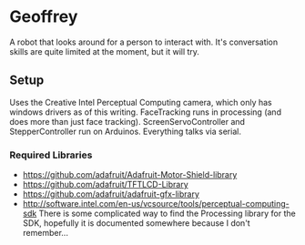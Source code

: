 # Geoffrey
A robot that looks around for a person to interact with. It's conversation skills are quite limited at the moment, but it will try.

## Setup
Uses the Creative Intel Perceptual Computing camera, which only has windows drivers as of this writing. FaceTracking runs in processing (and does more than just face tracking). ScreenServoController and StepperController run on Arduinos. Everything talks via serial.

### Required Libraries
* https://github.com/adafruit/Adafruit-Motor-Shield-library
* https://github.com/adafruit/TFTLCD-Library
* https://github.com/adafruit/adafruit-gfx-library
* http://software.intel.com/en-us/vcsource/tools/perceptual-computing-sdk There is some complicated way to find the Processing library for the SDK, hopefully it is documented somewhere because I don't remember...
